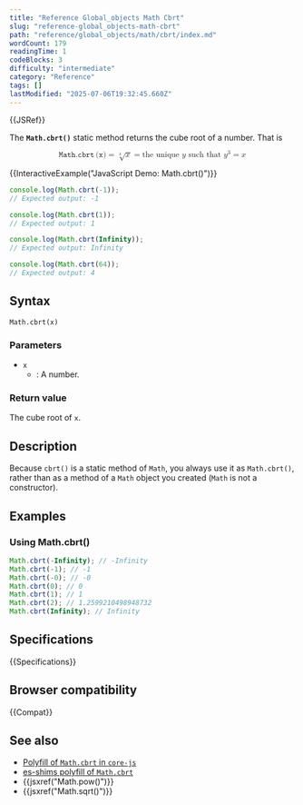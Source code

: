 ```yaml
---
title: "Reference Global_objects Math Cbrt"
slug: "reference-global_objects-math-cbrt"
path: "reference/global_objects/math/cbrt/index.md"
wordCount: 179
readingTime: 1
codeBlocks: 3
difficulty: "intermediate"
category: "Reference"
tags: []
lastModified: "2025-07-06T19:32:45.660Z"
---
```



{{JSRef}}

The **`Math.cbrt()`** static method returns the cube root of a number. That is

<!-- prettier-ignore-start -->
<math display="block">
  <semantics><mrow><mrow><mo lspace="0em" rspace="0.16666666666666666em">𝙼𝚊𝚝𝚑.𝚌𝚋𝚛𝚝</mo><mo stretchy="false">(</mo><mi>𝚡</mi><mo stretchy="false">)</mo></mrow><mo>=</mo><mroot><mi>x</mi><mn>3</mn></mroot><mo>=</mo><mtext>the unique&nbsp;</mtext><mi>y</mi><mtext>&nbsp;such that&nbsp;</mtext><msup><mi>y</mi><mn>3</mn></msup><mo>=</mo><mi>x</mi></mrow><annotation encoding="TeX">\mathtt{\operatorname{Math.cbrt}(x)} = \sqrt[3]{x} = \text{the unique } y \text{ such that } y^3 = x</annotation></semantics>
</math>
<!-- prettier-ignore-end -->

{{InteractiveExample("JavaScript Demo: Math.cbrt()")}}

```js interactive-example
console.log(Math.cbrt(-1));
// Expected output: -1

console.log(Math.cbrt(1));
// Expected output: 1

console.log(Math.cbrt(Infinity));
// Expected output: Infinity

console.log(Math.cbrt(64));
// Expected output: 4
```

## Syntax

```js-nolint
Math.cbrt(x)
```

### Parameters

- `x`
  - : A number.

### Return value

The cube root of `x`.

## Description

Because `cbrt()` is a static method of `Math`, you always use it as `Math.cbrt()`, rather than as a method of a `Math` object you created (`Math` is not a constructor).

## Examples

### Using Math.cbrt()

```js
Math.cbrt(-Infinity); // -Infinity
Math.cbrt(-1); // -1
Math.cbrt(-0); // -0
Math.cbrt(0); // 0
Math.cbrt(1); // 1
Math.cbrt(2); // 1.2599210498948732
Math.cbrt(Infinity); // Infinity
```

## Specifications

{{Specifications}}

## Browser compatibility

{{Compat}}

## See also

- [Polyfill of `Math.cbrt` in `core-js`](https://github.com/zloirock/core-js#ecmascript-math)
- [es-shims polyfill of `Math.cbrt`](https://www.npmjs.com/package/math.cbrt)
- {{jsxref("Math.pow()")}}
- {{jsxref("Math.sqrt()")}}
